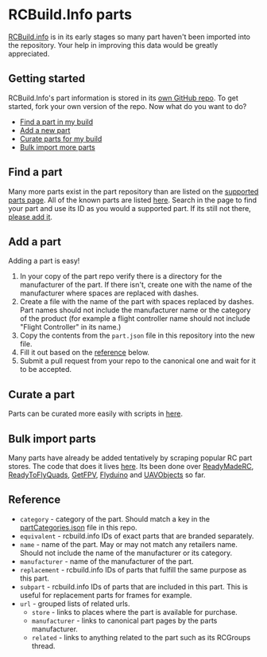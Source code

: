 # RCBuild.Info parts
[RCBuild.info](https://rcbuild.info) is in its early stages so many part haven't been imported into the repository. Your help in improving this data would be greatly appreciated.

## Getting started
RCBuild.Info's part information is stored in its [own GitHub repo](https://github.com/tannewt/rcbuild.info-parts). To get started, fork your own version of the repo. Now what do you want to do?
* [Find a part in my build](#find-a-part)
* [Add a new part](#add-a-part)
* [Curate parts for my build](#curate-a-part)
* [Bulk import more parts](#bulk-import)

## Find a part
Many more parts exist in the part repository than are listed on the [supported parts page](https://rcbuild.info/parts/supported). All of the known parts are listed [here](https://rcbuild.info/parts/all). Search in the page to find your part and use its ID as you would a supported part. If its still not there, [please add it](#add-a-part).

## Add a part
Adding a part is easy!
1. In your copy of the part repo verify there is a directory for the manufacturer of the part. If there isn't, create one with the name of the manufacturer where spaces are replaced with dashes.
2. Create a file with the name of the part with spaces replaced by dashes. Part names should not include the manufacturer name or the category of the product (for example a flight controller name should not include "Flight Controller" in its name.)
3. Copy the contents from the `part.json` file in this repository into the new file.
4. Fill it out based on the [reference](#reference) below.
5. Submit a pull request from your repo to the canonical one and wait for it to be accepted.

## Curate a part
Parts can be curated more easily with scripts in [here](https://github.com/tannewt/rcbuild.info-scrape/tree/master/refactor_scripts).

## Bulk import parts
Many parts have already be added tentatively by scraping popular RC part stores. The code that does it lives [here](https://github.com/tannewt/rcbuild.info-scrape). Its been done over [ReadyMadeRC](http://www.readymaderc.com/store/), [ReadyToFlyQuads](http://readytoflyquads.com/), [GetFPV](http://www.getfpv.com/), [Flyduino](http://flyduino.net/) and [UAVObjects](http://www.uavobjects.com/) so far.

## Reference
* `category` - category of the part. Should match a key in the [partCategories.json](partCategories.json) file in this repo.
* `equivalent` - rcbuild.info IDs of exact parts that are branded separately.
* `name` - name of the part. May or may not match any retailers name. Should not include the name of the manufacturer or its category.
* `manufacturer` - name of the manufacturer of the part.
* `replacement` - rcbuild.info IDs of parts that fulfill the same purpose as this part.
* `subpart` - rcbuild.info IDs of parts that are included in this part. This is useful for replacement parts for frames for example.
* `url` - grouped lists of related urls.
  * `store` - links to places where the part is available for purchase.
  * `manufacturer` - links to canonical part pages by the parts manufacturer.
  * `related` - links to anything related to the part such as its RCGroups thread.
